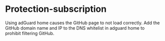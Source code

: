 # Protection-subscription
Using adGuard home causes the GitHub page to not load correctly. Add the GitHub domain name and IP to the DNS whitelist in adguard home to prohibit filtering GitHub.

